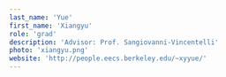 ```yaml
---
last_name: 'Yue'
first_name: 'Xiangyu'
role: 'grad'
description: 'Advisor: Prof. Sangiovanni-Vincentelli'
photo: 'xiangyu.png'
website: 'http://people.eecs.berkeley.edu/~xyyue/'
---
```

